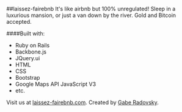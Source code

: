 ##laissez-fairebnb
It's like airbnb but 100% unregulated! Sleep in a luxurious mansion, or just a van down by the river. Gold and Bitcoin accepted.

####Built with:
- Ruby on Rails
- Backbone.js
- JQuery.ui
- HTML
- CSS
- Bootstrap
- Google Maps API JavaScript V3
- etc.

Visit us at [laissez-fairebnb.com](http://www.laissez-fairebnb.com/).
Created by [Gabe Radovsky](http://lnkd.in/2yiksZ).